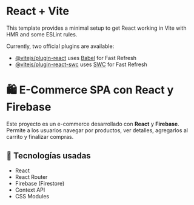 # React + Vite

This template provides a minimal setup to get React working in Vite with HMR and some ESLint rules.

Currently, two official plugins are available:

- [@vitejs/plugin-react](https://github.com/vitejs/vite-plugin-react/blob/main/packages/plugin-react/README.md) uses [Babel](https://babeljs.io/) for Fast Refresh
- [@vitejs/plugin-react-swc](https://github.com/vitejs/vite-plugin-react-swc) uses [SWC](https://swc.rs/) for Fast Refresh
# 🛍️ E-Commerce SPA con React y Firebase

Este proyecto es un e-commerce desarrollado con **React** y **Firebase**. Permite a los usuarios navegar por productos, ver detalles, agregarlos al carrito y finalizar compras.

## 🚀 Tecnologías usadas
- React
- React Router
- Firebase (Firestore)
- Context API
- CSS Modules 
